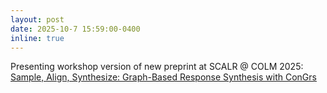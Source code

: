 ```yaml
---
layout: post
date: 2025-10-7 15:59:00-0400
inline: true
---
```


Presenting workshop version of new preprint at SCALR @ COLM 2025: [Sample, Align, Synthesize: Graph-Based Response Synthesis with ConGrs](https://arxiv.org/abs/2510.03527)